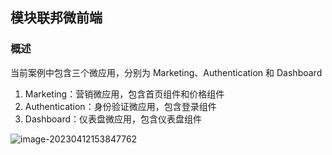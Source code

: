 ## 模块联邦微前端

### 概述

当前案例中包含三个微应用，分别为 Marketing、Authentication 和 Dashboard

1. Marketing：营销微应用，包含首页组件和价格组件
2. Authentication：身份验证微应用，包含登录组件
3. Dashboard：仪表盘微应用，包含仪表盘组件

![image-20230412153847762](https://gitee.com/lilyn/pic/raw/master/lagoulearn-img/image-20230412153847762.png)